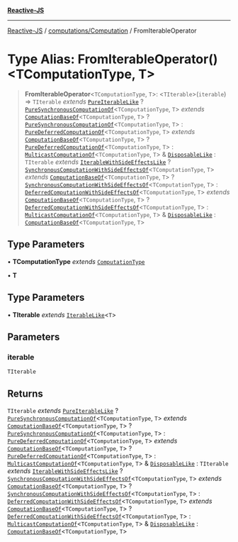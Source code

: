 [**Reactive-JS**](../../../README.md)

***

[Reactive-JS](../../../README.md) / [computations/Computation](../README.md) / FromIterableOperator

# Type Alias: FromIterableOperator()\<TComputationType, T\>

> **FromIterableOperator**\<`TComputationType`, `T`\>: \<`TIterable`\>(`iterable`) => `TIterable` *extends* [`PureIterableLike`](../../interfaces/PureIterableLike.md) ? [`PureSynchronousComputationOf`](../../type-aliases/PureSynchronousComputationOf.md)\<`TComputationType`, `T`\> *extends* [`ComputationBaseOf`](../../type-aliases/ComputationBaseOf.md)\<`TComputationType`, `T`\> ? [`PureSynchronousComputationOf`](../../type-aliases/PureSynchronousComputationOf.md)\<`TComputationType`, `T`\> : [`PureDeferredComputationOf`](../../type-aliases/PureDeferredComputationOf.md)\<`TComputationType`, `T`\> *extends* [`ComputationBaseOf`](../../type-aliases/ComputationBaseOf.md)\<`TComputationType`, `T`\> ? [`PureDeferredComputationOf`](../../type-aliases/PureDeferredComputationOf.md)\<`TComputationType`, `T`\> : [`MulticastComputationOf`](../../type-aliases/MulticastComputationOf.md)\<`TComputationType`, `T`\> & [`DisposableLike`](../../../utils/interfaces/DisposableLike.md) : `TIterable` *extends* [`IterableWithSideEffectsLike`](../../interfaces/IterableWithSideEffectsLike.md) ? [`SynchronousComputationWithSideEffectsOf`](../../type-aliases/SynchronousComputationWithSideEffectsOf.md)\<`TComputationType`, `T`\> *extends* [`ComputationBaseOf`](../../type-aliases/ComputationBaseOf.md)\<`TComputationType`, `T`\> ? [`SynchronousComputationWithSideEffectsOf`](../../type-aliases/SynchronousComputationWithSideEffectsOf.md)\<`TComputationType`, `T`\> : [`DeferredComputationWithSideEffectsOf`](../../type-aliases/DeferredComputationWithSideEffectsOf.md)\<`TComputationType`, `T`\> *extends* [`ComputationBaseOf`](../../type-aliases/ComputationBaseOf.md)\<`TComputationType`, `T`\> ? [`DeferredComputationWithSideEffectsOf`](../../type-aliases/DeferredComputationWithSideEffectsOf.md)\<`TComputationType`, `T`\> : [`MulticastComputationOf`](../../type-aliases/MulticastComputationOf.md)\<`TComputationType`, `T`\> & [`DisposableLike`](../../../utils/interfaces/DisposableLike.md) : [`ComputationBaseOf`](../../type-aliases/ComputationBaseOf.md)\<`TComputationType`, `T`\>

## Type Parameters

• **TComputationType** *extends* [`ComputationType`](../../type-aliases/ComputationType.md)

• **T**

## Type Parameters

• **TIterable** *extends* [`IterableLike`](../../interfaces/IterableLike.md)\<`T`\>

## Parameters

### iterable

`TIterable`

## Returns

`TIterable` *extends* [`PureIterableLike`](../../interfaces/PureIterableLike.md) ? [`PureSynchronousComputationOf`](../../type-aliases/PureSynchronousComputationOf.md)\<`TComputationType`, `T`\> *extends* [`ComputationBaseOf`](../../type-aliases/ComputationBaseOf.md)\<`TComputationType`, `T`\> ? [`PureSynchronousComputationOf`](../../type-aliases/PureSynchronousComputationOf.md)\<`TComputationType`, `T`\> : [`PureDeferredComputationOf`](../../type-aliases/PureDeferredComputationOf.md)\<`TComputationType`, `T`\> *extends* [`ComputationBaseOf`](../../type-aliases/ComputationBaseOf.md)\<`TComputationType`, `T`\> ? [`PureDeferredComputationOf`](../../type-aliases/PureDeferredComputationOf.md)\<`TComputationType`, `T`\> : [`MulticastComputationOf`](../../type-aliases/MulticastComputationOf.md)\<`TComputationType`, `T`\> & [`DisposableLike`](../../../utils/interfaces/DisposableLike.md) : `TIterable` *extends* [`IterableWithSideEffectsLike`](../../interfaces/IterableWithSideEffectsLike.md) ? [`SynchronousComputationWithSideEffectsOf`](../../type-aliases/SynchronousComputationWithSideEffectsOf.md)\<`TComputationType`, `T`\> *extends* [`ComputationBaseOf`](../../type-aliases/ComputationBaseOf.md)\<`TComputationType`, `T`\> ? [`SynchronousComputationWithSideEffectsOf`](../../type-aliases/SynchronousComputationWithSideEffectsOf.md)\<`TComputationType`, `T`\> : [`DeferredComputationWithSideEffectsOf`](../../type-aliases/DeferredComputationWithSideEffectsOf.md)\<`TComputationType`, `T`\> *extends* [`ComputationBaseOf`](../../type-aliases/ComputationBaseOf.md)\<`TComputationType`, `T`\> ? [`DeferredComputationWithSideEffectsOf`](../../type-aliases/DeferredComputationWithSideEffectsOf.md)\<`TComputationType`, `T`\> : [`MulticastComputationOf`](../../type-aliases/MulticastComputationOf.md)\<`TComputationType`, `T`\> & [`DisposableLike`](../../../utils/interfaces/DisposableLike.md) : [`ComputationBaseOf`](../../type-aliases/ComputationBaseOf.md)\<`TComputationType`, `T`\>
